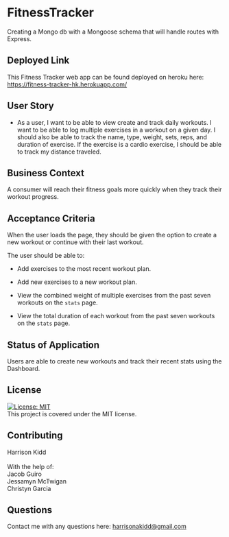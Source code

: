 # FitnessTracker
Creating a Mongo db with a Mongoose schema that will handle routes with Express.

## Deployed Link
This Fitness Tracker web app can be found deployed on heroku here: https://fitness-tracker-hk.herokuapp.com/

## User Story

* As a user, I want to be able to view create and track daily workouts. I want to be able to log multiple exercises in a workout on a given day. I should also be able to track the name, type, weight, sets, reps, and duration of exercise. If the exercise is a cardio exercise, I should be able to track my distance traveled.

## Business Context

A consumer will reach their fitness goals more quickly when they track their workout progress.

## Acceptance Criteria

When the user loads the page, they should be given the option to create a new workout or continue with their last workout.

The user should be able to:

  * Add exercises to the most recent workout plan.

  * Add new exercises to a new workout plan.

  * View the combined weight of multiple exercises from the past seven workouts on the `stats` page.

  * View the total duration of each workout from the past seven workouts on the `stats` page.

## Status of Application
Users are able to create new workouts and track their recent stats using the Dashboard.

## License
[![License: MIT](https://img.shields.io/badge/License-MIT-yellow.svg)](https://opensource.org/licenses/MIT) <br>
This project is covered under the MIT license.

## Contributing
Harrison Kidd<br>
<br>
With the help of:<br>
Jacob Guiro<br>
Jessamyn McTwigan<br>
Christyn Garcia<br>

## Questions
Contact me with any questions here: [harrisonakidd@gmail.com](mailto:harrisonakidd@gmail.com)

